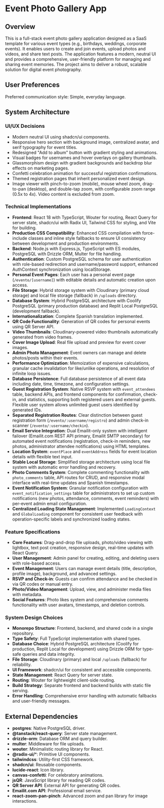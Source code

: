 # Event Photo Gallery App

## Overview

This is a full-stack event photo gallery application designed as a SaaS template for various event types (e.g., birthdays, weddings, corporate events). It enables users to create and join events, upload photos and videos, and share text posts. The application features a modern, neutral UI and provides a comprehensive, user-friendly platform for managing and sharing event memories. The project aims to deliver a robust, scalable solution for digital event photography.

## User Preferences

Preferred communication style: Simple, everyday language.

## System Architecture

### UI/UX Decisions
- Modern neutral UI using shadcn/ui components.
- Responsive hero section with background image, centralized avatar, and serif typography for event titles.
- Redesigned "Add to album" button with gradient styling and animations.
- Visual badges for usernames and hover overlays on gallery thumbnails.
- Glassmorphism design with gradient backgrounds and backdrop blur effects on marketing pages.
- Confetti celebration animation for successful registration confirmations.
- Themed registration pages that inherit personalized event design.
- Image viewer with pinch-to-zoom (mobile), mouse wheel zoom, drag-to-pan (desktop), and double-tap zoom, with configurable zoom range (0.5x to 4x). Video content is excluded from zoom.

### Technical Implementations
- **Frontend**: React 18 with TypeScript, Wouter for routing, React Query for server state, shadcn/ui with Radix UI, Tailwind CSS for styling, and Vite for building.
- **Production CSS Compatibility**: Enhanced CSS compilation with force-include classes and inline style fallbacks to ensure UI consistency between development and production environments.
- **Backend**: Node.js with Express.js, TypeScript with ES modules, PostgreSQL with Drizzle ORM, Multer for file handling.
- **Authentication**: Custom PostgreSQL schema for user authentication with role-based redirection and username/password support, enhanced AuthContext synchronization using localStorage.
- **Personal Event Pages**: Each user has a personal event page (`/evento/[username]`) with editable details and automatic creation upon access.
- **File Storage**: Hybrid storage system with Cloudinary (primary cloud storage) and local file storage (fallback) in `/uploads` directory.
- **Database System**: Hybrid PostgreSQL architecture with Coolify PostgreSQL (primary production database) and Replit Local PostgreSQL (development fallback).
- **Internationalization**: Complete Spanish translation implemented.
- **QR Code Functionality**: Generation of QR codes for personal events using QR Server API.
- **Video Thumbnails**: Cloudinary-powered video thumbnails automatically generated from video frames.
- **Cover Image Upload**: Real file upload and preview for event cover images.
- **Admin Photo Management**: Event owners can manage and delete photos/posts within their events.
- **Performance Optimization**: Memoization of expensive calculations, granular cache invalidation for like/unlike operations, and resolution of infinite loop issues.
- **Database Persistence**: Full database persistence of all event data including date, time, timezone, and configuration settings.
- **Guest Registration System**: Native RSVP system with `event_attendees` table, backend APIs, and frontend components for confirmation, check-in, and statistics, supporting both registered users and external guests. Flexible user system allows unlimited guest users identified by generated IDs.
- **Separated Registration Routes**: Clear distinction between guest registration form (`/evento/:username/registro`) and admin check-in scanner (`/evento/:username/checkin`).
- **Email Service Integration**: Dual Emailit-only system with intelligent failover (Emailit.com REST API primary, Emailit SMTP secondary) for automated event notifications (registration, check-in reminders, new photos, administrator attendee notifications) using HTML templates.
- **Location System**: `eventPlace` and `eventAddress` fields for event location details with flexible text input.
- **Stable Local Storage**: Simplified storage architecture using local file system with automatic error handling and recovery.
- **Photo Comments System**: Complete commenting functionality with `photo_comments` table, API routes for CRUD, and responsive modal interface with real-time updates and Spanish timestamps.
- **Event Notification System**: Granular notification configuration with `event_notification_settings` table for administrators to set up custom notifications (new photos, attendance, comments, event reminders) with per-event admin email configuration.
- **Centralized Loading State Management**: Implemented `LoadingContext` and `GlobalLoading` component for consistent user feedback with operation-specific labels and synchronized loading states.

### Feature Specifications
- **Core Features**: Drag-and-drop file uploads, photo/video viewing with lightbox, text post creation, responsive design, real-time updates with React Query.
- **User Management**: Admin panel for creating, editing, and deleting users with role-based access.
- **Event Management**: Users can manage event details (title, description, profile image), background, and advanced settings.
- **RSVP and Check-in**: Guests can confirm attendance and be checked in via QR codes or manual entry.
- **Photo/Video Management**: Upload, view, and administer media files with metadata.
- **Social Features**: Photo likes system and comprehensive comments functionality with user avatars, timestamps, and deletion controls.

### System Design Choices
- **Monorepo Structure**: Frontend, backend, and shared code in a single repository.
- **Type Safety**: Full TypeScript implementation with shared types.
- **Database Choice**: Hybrid PostgreSQL architecture (Coolify for production, Replit Local for development) using Drizzle ORM for type-safe queries and data integrity.
- **File Storage**: Cloudinary (primary) and local `/uploads` (fallback) for reliability.
- **UI Framework**: shadcn/ui for consistent and accessible components.
- **State Management**: React Query for server state.
- **Routing**: Wouter for lightweight client-side routing.
- **Build Strategy**: Separate frontend and backend builds with static file serving.
- **Error Handling**: Comprehensive error handling with automatic fallbacks and user-friendly messages.

## External Dependencies

- **postgres**: Native PostgreSQL driver.
- **@tanstack/react-query**: Server state management.
- **drizzle-orm**: Database ORM and query builder.
- **multer**: Middleware for file uploads.
- **wouter**: Minimalistic routing library for React.
- **@radix-ui/***: Primitive UI components.
- **tailwindcss**: Utility-first CSS framework.
- **shadcn/ui**: Reusable components.
- **lucide-react**: Icon library.
- **canvas-confetti**: For celebratory animations.
- **jsQR**: JavaScript library for reading QR codes.
- **QR Server API**: External API for generating QR codes.
- **Emailit.com API**: Professional email service.
- **react-zoom-pan-pinch**: Advanced zoom and pan library for image interactions.